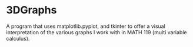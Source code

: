 # 3DGraphs
A program that uses matplotlib.pyplot, and tkinter to offer a visual interpretation of the various graphs I work with in MATH 119 (multi variable calculus).
